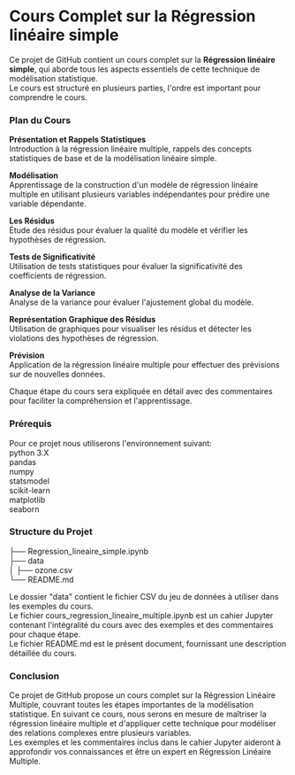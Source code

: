 # Cours Complet sur la Régression linéaire simple

Ce projet de GitHub contient un cours complet sur la **Régression linéaire simple**, qui aborde tous les aspects essentiels de cette technique de modélisation statistique.    
Le cours est structuré en plusieurs parties, l'ordre est important pour comprendre le cours.   

### Plan du Cours
**Présentation et Rappels Statistiques**    
Introduction à la régression linéaire multiple, rappels des concepts statistiques de base et de la modélisation linéaire simple.

**Modélisation**    
Apprentissage de la construction d'un modèle de régression linéaire multiple en utilisant plusieurs variables indépendantes pour prédire une variable dépendante.

**Les Résidus**    
Étude des résidus pour évaluer la qualité du modèle et vérifier les hypothèses de régression.

**Tests de Significativité**     
Utilisation de tests statistiques pour évaluer la significativité des coefficients de régression.

**Analyse de la Variance**    
Analyse de la variance pour évaluer l'ajustement global du modèle.

**Représentation Graphique des Résidus**    
Utilisation de graphiques pour visualiser les résidus et détecter les violations des hypothèses de régression.

**Prévision**    
Application de la régression linéaire multiple pour effectuer des prévisions sur de nouvelles données.      

Chaque étape du cours sera expliquée en détail avec des commentaires pour faciliter la compréhension et l'apprentissage.


### Prérequis
Pour ce projet nous utiliserons l'environnement suivant:    
python 3.X    
pandas    
numpy    
statsmodel   
scikit-learn     
matplotlib   
seaborn     

### Structure du Projet

├── Regression_lineaire_simple.ipynb    
├── data    
│   ├── ozone.csv    
└── README.md     

Le dossier "data" contient le fichier CSV du jeu de données à utiliser dans les exemples du cours.     
Le fichier cours_regression_lineaire_multiple.ipynb est un cahier Jupyter contenant l'intégralité du cours avec des exemples et des commentaires pour chaque étape.      
Le fichier README.md est le présent document, fournissant une description détaillée du cours.

### Conclusion
Ce projet de GitHub propose un cours complet sur la Régression Linéaire Multiple, couvrant toutes les étapes importantes de la modélisation statistique. En suivant ce cours, nous serons en mesure de maîtriser la régression linéaire multiple et d'appliquer cette technique pour modéliser des relations complexes entre plusieurs variables.     
Les exemples et les commentaires inclus dans le cahier Jupyter aideront à approfondir vos connaissances et être un expert en Régression Linéaire Multiple.     

